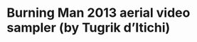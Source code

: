 <!--
id: 60220474803
link: http://tumblr.atmos.org/post/60220474803/burning-man-2013-aerial-video-sampler-by-tugrik
slug: burning-man-2013-aerial-video-sampler-by-tugrik
date: Tue Sep 03 2013 16:59:15 GMT-0700 (PDT)
publish: 2013-09-03
tags: 
title: Burning Man 2013 aerial video sampler (by Tugrik d&#8217;Itichi)
-->


Burning Man 2013 aerial video sampler (by Tugrik d&#8217;Itichi)
================================================================



